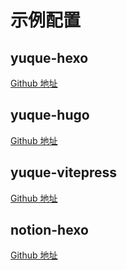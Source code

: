 # 示例配置

## yuque-hexo

[Github 地址](https://github.com/LetTTGACO/elog-examples/tree/master/examples/yuque-hexo)

## yuque-hugo

[Github 地址](https://github.com/LetTTGACO/elog-examples/tree/master/examples/yuque-hugo)

## yuque-vitepress

[Github 地址](https://github.com/LetTTGACO/elog-examples/tree/master/examples/yuque-vitepress)

## notion-hexo

[Github 地址](https://github.com/LetTTGACO/elog-examples/tree/master/examples/notion-hexo)
